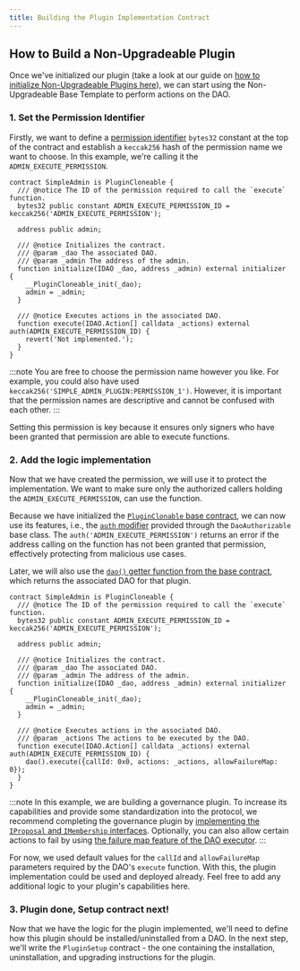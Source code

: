 ```yaml
---
title: Building the Plugin Implementation Contract
---
```


## How to Build a Non-Upgradeable Plugin

Once we've initialized our plugin (take a look at our guide on [how to initialize Non-Upgradeable Plugins here](./01-initialization.md)), we can start using the Non-Upgradeable Base Template to perform actions on the DAO.

### 1. Set the Permission Identifier

Firstly, we want to define a [permission identifier](../../../01-how-it-works/01-core/02-permissions/index.md#permission-identifiers) `bytes32` constant at the top of the contract and establish a `keccak256` hash of the permission name we want to choose. In this example, we're calling it the `ADMIN_EXECUTE_PERMISSION`.

```solidity
contract SimpleAdmin is PluginCloneable {
  /// @notice The ID of the permission required to call the `execute` function.
  bytes32 public constant ADMIN_EXECUTE_PERMISSION_ID = keccak256('ADMIN_EXECUTE_PERMISSION');

  address public admin;

  /// @notice Initializes the contract.
  /// @param _dao The associated DAO.
  /// @param _admin The address of the admin.
  function initialize(IDAO _dao, address _admin) external initializer {
    __PluginCloneable_init(_dao);
    admin = _admin;
  }

  /// @notice Executes actions in the associated DAO.
  function execute(IDAO.Action[] calldata _actions) external auth(ADMIN_EXECUTE_PERMISSION_ID) {
    revert('Not implemented.');
  }
}
```

:::note
You are free to choose the permission name however you like. For example, you could also have used `keccak256('SIMPLE_ADMIN_PLUGIN:PERMISSION_1')`. However, it is important that the permission names are descriptive and cannot be confused with each other.
:::

Setting this permission is key because it ensures only signers who have been granted that permission are able to execute functions.

### 2. Add the logic implementation

Now that we have created the permission, we will use it to protect the implementation. We want to make sure only the authorized callers holding the `ADMIN_EXECUTE_PERMISSION`, can use the function.

Because we have initialized the [`PluginClonable` base contract](../../../03-reference-guide/core/plugin/PluginCloneable.md), we can now use its features, i.e., the [`auth` modifier](../../../03-reference-guide/core/plugin/dao-authorizable/DaoAuthorizable.md#internal-modifier-auth) provided through the `DaoAuthorizable` base class. The `auth('ADMIN_EXECUTE_PERMISSION')` returns an error if the address calling on the function has not been granted that permission, effectively protecting from malicious use cases.

Later, we will also use the [`dao()` getter function from the base contract](../../../03-reference-guide/core/plugin/dao-authorizable/DaoAuthorizable.md#public-function-dao), which returns the associated DAO for that plugin.

```solidity
contract SimpleAdmin is PluginCloneable {
  /// @notice The ID of the permission required to call the `execute` function.
  bytes32 public constant ADMIN_EXECUTE_PERMISSION_ID = keccak256('ADMIN_EXECUTE_PERMISSION');

  address public admin;

  /// @notice Initializes the contract.
  /// @param _dao The associated DAO.
  /// @param _admin The address of the admin.
  function initialize(IDAO _dao, address _admin) external initializer {
    __PluginCloneable_init(_dao);
    admin = _admin;
  }

  /// @notice Executes actions in the associated DAO.
  /// @param _actions The actions to be executed by the DAO.
  function execute(IDAO.Action[] calldata _actions) external auth(ADMIN_EXECUTE_PERMISSION_ID) {
    dao().execute({callId: 0x0, actions: _actions, allowFailureMap: 0});
  }
}
```

:::note
In this example, we are building a governance plugin. To increase its capabilities and provide some standardization into the protocol, we recommend completing the governance plugin by [implementing the `IProposal` and `IMembership` interfaces](../05-governance-plugins/index.md).
Optionally, you can also allow certain actions to fail by using [the failure map feature of the DAO executor](../../../01-how-it-works/01-core/01-dao/01-actions.md#allowing-for-failure).
:::

For now, we used default values for the `callId` and `allowFailureMap` parameters required by the DAO's `execute` function. With this, the plugin implementation could be used and deployed already. Feel free to add any additional logic to your plugin's capabilities here.

### 3. Plugin done, Setup contract next!

Now that we have the logic for the plugin implemented, we'll need to define how this plugin should be installed/uninstalled from a DAO. In the next step, we'll write the `PluginSetup` contract - the one containing the installation, uninstallation, and upgrading instructions for the plugin.
